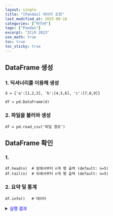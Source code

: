 ```yaml
---
layout: single
title: "[Pandas] 데이터 조회"
last_modified_at: 2025-08-18
categories: ["파이썬"]
tags: ["Pandas"]
excerpt: "ICLR 2023"
use_math: true
toc: true
toc_sticky: true
---
```


## DataFrame 생성

### 1. 딕셔너리를 이용해 생성

```
d = {'a':[1,2,3], 'b':[4,5,6], 'c':[7,8,9]}

df = pd.DataFrame(d)
```

### 2. 파일을 불러와 생성

```
df = pd.read_csv('파일 경로')
```

## DataFrame 확인

### 1. 

```
df.head(n)  # 앞에서부터 n개 행 출력 (default: n=5)
df.tail(n)  # 뒤에서부터 n개 행 출력 (default: n=5)
```

### 2. 요약 및 통계

```
df.info()   # 데이터
```

<details>
<summary><font color='blue'>실행 결과</font></summary>
<div markdown="1">

```
<class 'pandas.core.frame.DataFrame'>
RangeIndex: 8228 entries, 0 to 8227
Data columns (total 11 columns):
 #   Column       Non-Null Count  Dtype  
---  ------       --------------  -----  
 0   Unnamed: 0   8228 non-null   int64  
 1   class        8228 non-null   object 
 2   sex          8228 non-null   object 
 3   age          8228 non-null   float64
 4   service      8228 non-null   int64  
 5   stop         8228 non-null   object 
 6   npay         8228 non-null   object 
 7   avg_bill     8228 non-null   float64
 8   A_bill       8228 non-null   float64
 9   B_bill       8228 non-null   float64
 10  termination  8228 non-null   object 
dtypes: float64(4), int64(2), object(5)
memory usage: 707.2+ KB
```

RangeIndex    : Index의 개수와 범위
Non-Null Count: 각 column에서 결측치가 아닌 값의 개수
Dtype         : 각 column의 데이터 타입

</div>
</details>

